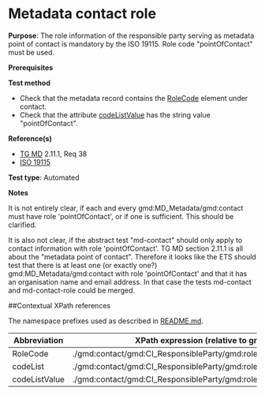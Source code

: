 # Metadata contact role

**Purpose**: The role information of the responsible party serving as metadata point of contact is mandatory by the ISO 19115. Role code "pointOfContact" must be used.

**Prerequisites**

**Test method**

* Check that the metadata record contains the [RoleCode](#roleCode) element under contact.
* Check that the attribute [codeListValue](#codeListValue) has the string value "pointOfContact".

**Reference(s)**

* [TG MD](http://inspire.ec.europa.eu/id/ats/metadata/1.3/iso-19115-19119/README#ref_TG_MD) 2.11.1, Req 38
* [ISO 19115](http://inspire.ec.europa.eu/id/ats/metadata/1.3/iso-19115-19119/README#ref_ISO_19115)

**Test type**: Automated

**Notes**

It is not entirely clear, if each and every gmd:MD_Metadata/gmd:contact must have role 'pointOfContact', or if one is sufficient. This should be clarified.

It is also not clear, if the abstract test "md-contact" should only apply to contact information with role 'pointOfContact'. TG MD section 2.11.1 is all about the "metadata point of contact". Therefore it looks like the ETS should test that there is at least one (or exactly one?) gmd:MD_Metadata/gmd:contact with role 'pointOfContact' and that it has an organisation name and email address. In that case the tests md-contact and md-contact-role could be merged.

##Contextual XPath references

The namespace prefixes used as described in [README.md](http://inspire.ec.europa.eu/id/ats/metadata/1.3/iso-19115-19119/README#namespaces).

Abbreviation                                   |  XPath expression (relative to gmd:MD_Metadata)
-----------------------------------------------| -------------------------------------------------------------------------
<a name="roleCode"></a> RoleCode  | ./gmd:contact/gmd:CI_ResponsibleParty/gmd:role/gmd:CI_RoleCode
<a name="codeList"></a> codeList   | ./gmd:contact/gmd:CI_ResponsibleParty/gmd:role/gmd:CI_RoleCode@codeList
<a name="codeListValue"></a> codeListValue   | ./gmd:contact/gmd:CI_ResponsibleParty/gmd:role/gmd:CI_RoleCode@codeListValue

